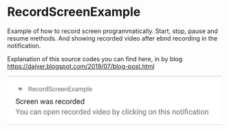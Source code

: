 # RecordScreenExample

Example of how to record screen programmatically. Start, stop, pause and resume methods. And showing recorded video after ebnd recording in the notification. 

Explanation of this source codes you can find here, in by blog https://dajver.blogspot.com/2019/07/blog-post.html

<img src=https://github.com/dajver/RecordScreenExample/blob/master/images/notification.png width=500 />
